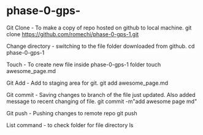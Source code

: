 # phase-0-gps-


Git Clone - To make a copy of repo hosted on github to local machine.
git clone https://github.com/romechi/phase-0-gps-1.git


Change directory - switching to the file folder downloaded from github.
cd phase-0-gps-1

Touch - To create new file inside phase-0-gps-1 folder
touch awesome_page.md


Git Add - Add to staging area for git.
git add awesome_page.md

Git commit - Saving changes to branch of the file just updated. Also added message to recent changing of file.
git commit -m"add awesome page md"

Git push - Pushing changes to remote repo
git push

List command - to check folder for file directory
ls

